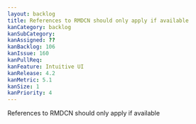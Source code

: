 ```yaml
---
layout: backlog
title: References to RMDCN should only apply if available
kanCategory: backlog
kanSubCategory:
kanAssigned: ??
kanBacklog: 106
kanIssue: 160
kanPullReq:
kanFeature: Intuitive UI
kanRelease: 4.2
kanMetric: 5.1
kanSize: 1
kanPriority: 4
---
```

References to RMDCN should only apply if available
